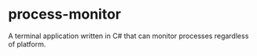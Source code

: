 # process-monitor

A terminal application written in C# that can monitor processes regardless of platform.
